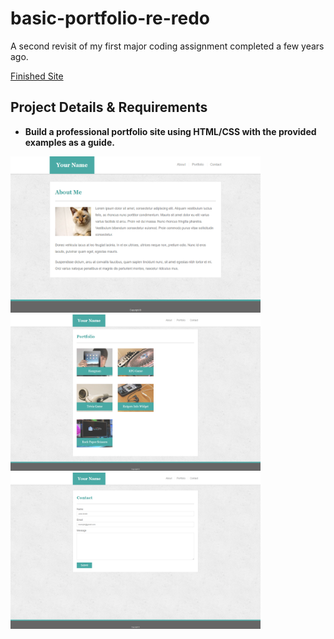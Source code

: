 # basic-portfolio-re-redo
<p>A second revisit of my first major coding assignment completed a few years ago.<P> <a href="https://bksaechao.github.io/basic-portfolio-re-redo/">Finished Site</a>

## Project Details & Requirements
<ul>
<li>
<strong>Build a professional portfolio site using HTML/CSS with the provided examples as a guide.</strong>
</li>
</ul>


<p float="left">
<img src="assets/images/portfolio-about-me.png" height="250" width="400" alt="portfolio">
<img src="assets/images/portfolio-gallery.png" height="250" width="400" alt="projects">
<img src="assets/images/portfolio-contact.png" height="250" width="400" alt="contact">
</p>